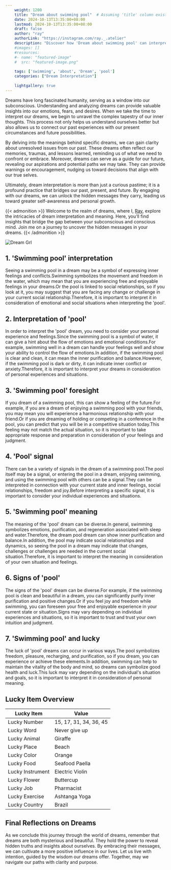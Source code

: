 ```yaml
---
    weight: 1200
    title: "Dream about swimming pool"  # Assuming 'title' column exists
    date: 2024-10-13T13:35:00+08:00
    lastmod: 2024-10-13T13:35:00+08:00
    draft: false
    author: "ray"
    authorLink: "https://instagram.com/ray._.atelier"
    description: "Discover how 'Dream about swimming pool' can interpret your future and uncover its significant meanings in your life."
    #images: []
    #resources:
    #- name: "featured-image"
    #  src: "featured-image.png"
    
    tags: ['swimming', 'about', 'Dream', 'pool']
    categories: ["Dream Interpretation"]
    
    lightgallery: true
---
```

    
Dreams have long fascinated humanity, serving as a window into our subconscious. Understanding and analyzing dreams can provide valuable insights into our emotions, fears, and desires. When we take the time to interpret our dreams, we begin to unravel the complex tapestry of our inner thoughts. This process not only helps us understand ourselves better but also allows us to connect our past experiences with our present circumstances and future possibilities.

By delving into the meanings behind specific dreams, we can gain clarity about unresolved issues from our past. These dreams often reflect our memories, traumas, and lessons learned, reminding us of what we need to confront or embrace. Moreover, dreams can serve as a guide for our future, revealing our aspirations and potential paths we may take. They can provide warnings or encouragement, nudging us toward decisions that align with our true selves.

Ultimately, dream interpretation is more than just a curious pastime; it is a profound practice that bridges our past, present, and future. By engaging with our dreams, we can unlock the hidden messages they carry, leading us toward greater self-awareness and personal growth.

{{< admonition >}}
Welcome to the realm of dreams, where I, [Ray](https://instagram.com/ray._.atelier), explore the intricacies of dream interpretation and meaning. Here, you’ll find insights that bridge the gap between your subconscious and conscious mind. Join me on a journey to uncover the hidden messages in your dreams.
{{< /admonition >}}

![Dream Grl](https://cdn.pixabay.com/photo/2017/11/02/03/35/gothic-2910057_1280.jpg "Dream Grl")

## 1. 'Swimming pool' interpretation
Seeing a swimming pool in a dream may be a symbol of expressing inner feelings and conflicts.Swimming symbolizes the movement and freedom in the water, which may mean that you are experiencing free and enjoyable feelings in your dreams.Or the pool is linked to social relationships, so if you look at it, you may suggest that you are facing any change or challenge in your current social relationship.Therefore, it is important to interpret it in consideration of emotional and social situations when interpreting the 'pool'.

## 2. Interpretation of 'pool'
In order to interpret the 'pool' dream, you need to consider your personal experience and feelings.Since the swimming pool is a symbol of water, it can give a hint about the flow of emotions and emotional conditions.For example, swimming well in a dream can handle your feelings well and show your ability to control the flow of emotions.In addition, if the swimming pool is clear and clean, it can mean the inner purification and balance.However, if the swimming pool is dark or dirty, it can indicate inner conflict or anxiety.Therefore, it is important to interpret your dreams in consideration of personal experiences and situations.

## 3. 'Swimming pool' foresight
If you dream of a swimming pool, this can show a feeling of the future.For example, if you are a dream of enjoying a swimming pool with your friends, you may mean you will experience a harmonious relationship with your friend.Or if you are dreaming of holding or competing in a conference in the pool, you can predict that you will be in a competitive situation today.This feeling may not match the actual situation, so it is important to take appropriate response and preparation in consideration of your feelings and judgment.

## 4. 'Pool' signal
There can be a variety of signals in the dream of a swimming pool.The pool itself may be a signal, or entering the pool in a dream, enjoying swimming, and using the swimming pool with others can be a signal.They can be interpreted in connection with your current state and inner feelings, social relationships, freedom and joy.Before interpreting a specific signal, it is important to consider your individual experiences and situations.

## 5. 'Swimming pool' meaning
The meaning of the 'pool' dream can be diverse.In general, swimming symbolizes emotions, purification, and regeneration associated with sleep and water.Therefore, the dream pool dream can show inner purification and balance.In addition, the pool may indicate social relationships and dynamics, so seeing the pool in a dream may indicate that changes, challenges or challenges are needed in the current social situation.Therefore, it is important to interpret the meaning in consideration of your own situation and feelings.

## 6. Signs of 'pool'
The signs of the 'pool' dream can be diverse.For example, if the swimming pool is clean and beautiful in a dream, you can significantly purify inner purification and positive changes.Or if you feel joy and freedom while swimming, you can foreseen your free and enjoyable experience in your current state or situation.Signs may vary depending on individual experiences and situations, so it is important to trust and trust your own intuition and judgment.

## 7. 'Swimming pool' and lucky
The luck of 'pool' dreams can occur in various ways.The pool symbolizes freedom, pleasure, recharging, and purification, so if you dream, you can experience or achieve these elements.In addition, swimming can help to maintain the vitality of the body and mind, so dreams can symbolize good health and luck.This luck may vary depending on the individual's situation and goals, so it is important to interpret it in consideration of personal meaning.

## Lucky Item Overview
| Lucky Item          | Value              |
|---------------|--------------------|
| Lucky Number        | 15, 17, 31, 34, 36, 45  |
| Lucky Word          | Never give up |
| Lucky Animal        | Giraffe |
| Lucky Place         | Beach     |
| Lucky Color         | Orange     |
| Lucky Food          | Seafood Paella      |
| Lucky Instrument    | Electric Violin |
| Lucky Flower        | Buttercup    |
| Lucky Job           | Pharmacist       |
| Lucky Exercise      | Ashtanga Yoga  |
| Lucky Country       | Brazil    |


##  Final Reflections on Dreams

As we conclude this journey through the world of dreams, remember that dreams are both mysterious and beautiful. They hold the power to reveal hidden truths and insights about ourselves. By embracing their messages, we can cultivate a more positive influence in our lives. Let us live with intention, guided by the wisdom our dreams offer. Together, may we navigate our paths with clarity and purpose.
